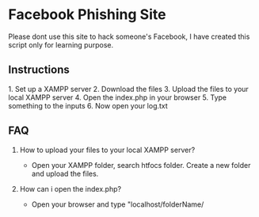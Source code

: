 # Facebook Phishing Site

Please dont use this site to hack someone's Facebook, I have created this script only for learning purpose.


<h2>Instructions</h2>
1. Set up a XAMPP server
2. Download the files
3. Upload the files to your local XAMPP server
4. Open the index.php in your browser
5. Type something to the inputs
6. Now open your log.txt


<h2>FAQ</h2>

1. How to upload your files to your local XAMPP server?
    - Open your XAMPP folder, search htfocs folder. Create a new folder and upload the files.

2. How can i open the index.php?
    - Open your browser and type "localhost/folderName/







